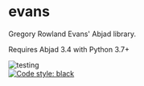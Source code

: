 # evans
Gregory Rowland Evans' Abjad library. <br/>

Requires Abjad 3.4 with Python 3.7+ <br/>

![testing](https://github.com/GregoryREvans/evans/workflows/testing/badge.svg) <br />
[![Code style: black](https://img.shields.io/badge/code%20style-black-000000.svg)](https://github.com/python/black) <br/>
